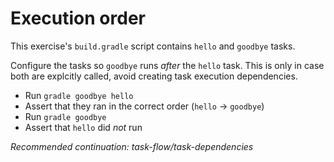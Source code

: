 # Execution order

This exercise's `build.gradle` script contains `hello` and `goodbye` tasks.

Configure the tasks so `goodbye` runs _after_ the `hello` task.
This is only in case both are explcitly called, avoid creating task execution dependencies.

- Run `gradle goodbye hello`
- Assert that they ran in the correct order (`hello` -> `goodbye`)
- Run `gradle goodbye`
- Assert that `hello` did _not_ run

_Recommended continuation: *task-flow/task-dependencies*_

